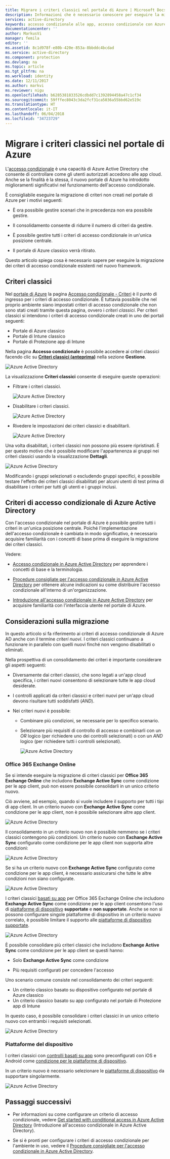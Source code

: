 ```yaml
---
title: Migrare i criteri classici nel portale di Azure | Microsoft Docs
description: Informazioni che è necessario conoscere per eseguire la migrazione dei criteri classici nel portale di Azure.
services: active-directory
keywords: accesso condizionale alle app, accesso condizionale con Azure AD, accesso sicuro alle risorse aziendali, criteri di accesso condizionale
documentationcenter: ''
author: MarkusVi
manager: femila
editor: ''
ms.assetid: 8c1d978f-e80b-420e-853a-8bbddc4bcdad
ms.service: active-directory
ms.component: protection
ms.devlang: na
ms.topic: article
ms.tgt_pltfrm: na
ms.workload: identity
ms.date: 12/11/2017
ms.author: markvi
ms.reviewer: nigu
ms.openlocfilehash: b6285381833526cdbdd7c1392894458a47c1cf34
ms.sourcegitcommit: 59fffec8043c3da2fcf31ca5036a55bbd62e519c
ms.translationtype: HT
ms.contentlocale: it-IT
ms.lasthandoff: 06/04/2018
ms.locfileid: "34723729"
---
```

# <a name="migrate-classic-policies-in-the-azure-portal"></a>Migrare i criteri classici nel portale di Azure 


L'[accesso condizionale](active-directory-conditional-access-azure-portal.md) è una capacità di Azure Active Directory che consente di controllare come gli utenti autorizzati accedono alle app cloud. Anche se la finalità è la stessa, il nuovo portale di Azure ha introdotto miglioramenti significativi nel funzionamento dell'accesso condizionale.

È consigliabile eseguire la migrazione di criteri non creati nel portale di Azure per i motivi seguenti:

- È ora possibile gestire scenari che in precedenza non era possibile gestire.

- Il consolidamento consente di ridurre il numero di criteri da gestire.   

- È possibile gestire tutti i criteri di accesso condizionale in un'unica posizione centrale.

- Il portale di Azure classico verrà ritirato.   

Questo articolo spiega cosa è necessario sapere per eseguire la migrazione dei criteri di accesso condizionale esistenti nel nuovo framework.
 
## <a name="classic-policies"></a>Criteri classici

Nel [portale di Azure](https://portal.azure.com) la pagina [Accesso condizionale - Criteri](https://portal.azure.com/#blade/Microsoft_AAD_IAM/ConditionalAccessBlade/Policies) è il punto di ingresso per i criteri di accesso condizionale. È tuttavia possibile che nel proprio ambiente siano impostati criteri di accesso condizionale che non sono stati creati tramite questa pagina, ovvero i *criteri classici*. Per criteri classici si intendono i criteri di accesso condizionale creati in uno dei portali seguenti:

- Portale di Azure classico
- Portale di Intune classico
- Portale di Protezione app di Intune


Nella pagina **Accesso condizionale** è possibile accedere ai criteri classici facendo clic su [**Criteri classici (anteprima)**](https://portal.azure.com/#blade/Microsoft_AAD_IAM/ConditionalAccessBlade/ClassicPolicies) nella sezione **Gestione**. 


![Azure Active Directory](./media/active-directory-conditional-access-migration/71.png)


La visualizzazione **Criteri classici** consente di eseguire queste operazioni:

- Filtrare i criteri classici.
 
    ![Azure Active Directory](./media/active-directory-conditional-access-migration/72.png)

- Disabilitare i criteri classici.

    ![Azure Active Directory](./media/active-directory-conditional-access-migration/73.png)
   
- Rivedere le impostazioni dei criteri classici e disabilitarli.

    ![Azure Active Directory](./media/active-directory-conditional-access-migration/74.png)


Una volta disabilitati, i criteri classici non possono più essere ripristinati. È per questo motivo che è possibile modificare l'appartenenza ai gruppi nei criteri classici usando la visualizzazione **Dettagli**. 

![Azure Active Directory](./media/active-directory-conditional-access-migration/75.png)

Modificando i gruppi selezionati o escludendo gruppi specifici, è possibile testare l'effetto dei criteri classici disabilitati per alcuni utenti di test prima di disabilitare i criteri per tutti gli utenti e i gruppi inclusi. 



## <a name="azure-ad-conditional-access-policies"></a>Criteri di accesso condizionale di Azure Active Directory

Con l'accesso condizionale nel portale di Azure è possibile gestire tutti i criteri in un'unica posizione centrale. Poiché l'implementazione dell'accesso condizionale è cambiata in modo significativo, è necessario acquisire familiarità con i concetti di base prima di eseguire la migrazione dei criteri classici.

Vedere:

- [Accesso condizionale in Azure Active Directory](active-directory-conditional-access-azure-portal.md) per apprendere i concetti di base e la terminologia.

- [Procedure consigliate per l'accesso condizionale in Azure Active Directory](active-directory-conditional-access-best-practices.md) per ottenere alcune indicazioni su come distribuire l'accesso condizionale all'interno di un'organizzazione.

- [Introduzione all'accesso condizionale in Azure Active Directory](active-directory-conditional-access-azure-portal-get-started.md) per acquisire familiarità con l'interfaccia utente nel portale di Azure.


 
## <a name="migration-considerations"></a>Considerazioni sulla migrazione

In questo articolo si fa riferimento ai criteri di accesso condizionale di Azure AD anche con il termine *criteri nuovi*.
I criteri classici continuano a funzionare in parallelo con quelli nuovi finché non vengono disabilitati o eliminati. 

Nella prospettiva di un consolidamento dei criteri è importante considerare gli aspetti seguenti:

- Diversamente dai criteri classici, che sono legati a un'app cloud specifica, i criteri nuovi consentono di selezionare tutte le app cloud desiderate.

- I controlli applicati da criteri classici e criteri nuovi per un'app cloud devono risultare tutti soddisfatti (*AND*). 


- Nei criteri nuovi è possibile:
 
    - Combinare più condizioni, se necessarie per lo specifico scenario. 

    - Selezionare più requisiti di controllo di accesso e combinarli con un *OR* logico (per richiedere uno dei controlli selezionati) o con un *AND* logico (per richiedere tutti i controlli selezionati).

        ![Azure Active Directory](./media/active-directory-conditional-access-migration/25.png)




### <a name="office-365-exchange-online"></a>Office 365 Exchange Online

Se si intende eseguire la migrazione di criteri classici per **Office 365 Exchange Online** che includono **Exchange Active Sync** come condizione per le app client, può non essere possibile consolidarli in un unico criterio nuovo. 

Ciò avviene, ad esempio, quando si vuole includere il supporto per tutti i tipi di app client. In un criterio nuovo con **Exchange Active Sync** come condizione per le app client, non è possibile selezionare altre app client.

![Azure Active Directory](./media/active-directory-conditional-access-migration/64.png)

Il consolidamento in un criterio nuovo non è possibile nemmeno se i criteri classici contengono più condizioni. Un criterio nuovo con **Exchange Active Sync** configurato come condizione per le app client non supporta altre condizioni:   

![Azure Active Directory](./media/active-directory-conditional-access-migration/08.png)

Se si ha un criterio nuovo con **Exchange Active Sync** configurato come condizione per le app client, è necessario assicurarsi che tutte le altre condizioni non siano configurate. 

![Azure Active Directory](./media/active-directory-conditional-access-migration/16.png)
 

I criteri classici [basati su app](active-directory-conditional-access-technical-reference.md#approved-client-app-requirement) per Office 365 Exchange Online che includono **Exchange Active Sync** come condizione per le app client consentono l'uso di [piattaforme di dispositivo](active-directory-conditional-access-technical-reference.md#device-platform-condition) **supportate** e **non supportate**. Anche se non si possono configurare singole piattaforme di dispositivo in un criterio nuovo correlato, è possibile limitare il supporto alle [piattaforme di dispositivo supportate](active-directory-conditional-access-technical-reference.md#device-platform-condition). 

![Azure Active Directory](./media/active-directory-conditional-access-migration/65.png)

È possibile consolidare più criteri classici che includono **Exchange Active Sync** come condizione per le app client se questi hanno:

- Solo **Exchange Active Sync** come condizione 

- Più requisiti configurati per concedere l'accesso

Uno scenario comune consiste nel consolidamento dei criteri seguenti:

- Un criterio classico basato su dispositivo configurato nel portale di Azure classico 
- Un criterio classico basato su app configurato nel portale di Protezione app di Intune 
 
In questo caso, è possibile consolidare i criteri classici in un unico criterio nuovo con entrambi i requisiti selezionati.

![Azure Active Directory](./media/active-directory-conditional-access-migration/62.png)



### <a name="device-platforms"></a>Piattaforme del dispositivo

I criteri classici con [controlli basati su app](active-directory-conditional-access-technical-reference.md#approved-client-app-requirement) sono preconfigurati con iOS e Android come [condizione per le piattaforme di dispositivo](active-directory-conditional-access-technical-reference.md#device-platform-condition). 

In un criterio nuovo è necessario selezionare le [piattaforme di dispositivo](active-directory-conditional-access-technical-reference.md#device-platform-condition) da supportare singolarmente.

![Azure Active Directory](./media/active-directory-conditional-access-migration/41.png)



 
 


## <a name="next-steps"></a>Passaggi successivi

- Per informazioni su come configurare un criterio di accesso condizionale, vedere [Get started with conditional access in Azure Active Directory](active-directory-conditional-access-azure-portal-get-started.md) (Introduzione all'accesso condizionale in Azure Active Directory).

- Se si è pronti per configurare i criteri di accesso condizionale per l'ambiente in uso, vedere il [Procedure consigliate per l'accesso condizionale in Azure Active Directory](active-directory-conditional-access-best-practices.md). 
